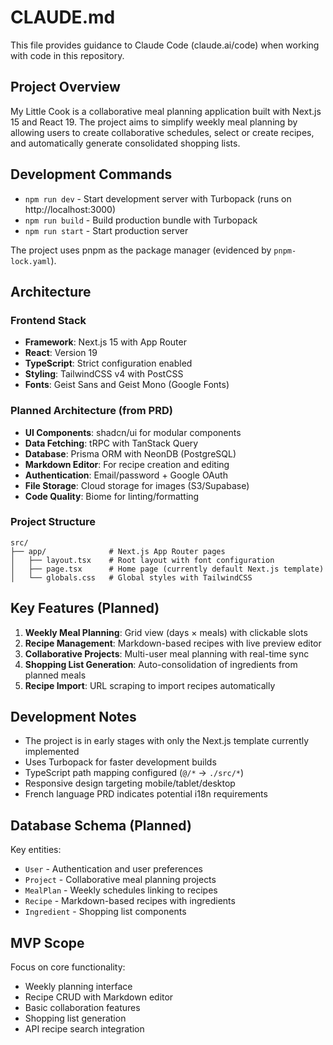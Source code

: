 # CLAUDE.md

This file provides guidance to Claude Code (claude.ai/code) when working with code in this repository.

## Project Overview

My Little Cook is a collaborative meal planning application built with Next.js 15 and React 19. The project aims to simplify weekly meal planning by allowing users to create collaborative schedules, select or create recipes, and automatically generate consolidated shopping lists.

## Development Commands

- `npm run dev` - Start development server with Turbopack (runs on http://localhost:3000)
- `npm run build` - Build production bundle with Turbopack
- `npm run start` - Start production server

The project uses pnpm as the package manager (evidenced by `pnpm-lock.yaml`).

## Architecture

### Frontend Stack
- **Framework**: Next.js 15 with App Router
- **React**: Version 19
- **TypeScript**: Strict configuration enabled
- **Styling**: TailwindCSS v4 with PostCSS
- **Fonts**: Geist Sans and Geist Mono (Google Fonts)

### Planned Architecture (from PRD)
- **UI Components**: shadcn/ui for modular components
- **Data Fetching**: tRPC with TanStack Query
- **Database**: Prisma ORM with NeonDB (PostgreSQL)
- **Markdown Editor**: For recipe creation and editing
- **Authentication**: Email/password + Google OAuth
- **File Storage**: Cloud storage for images (S3/Supabase)
- **Code Quality**: Biome for linting/formatting

### Project Structure
```
src/
├── app/              # Next.js App Router pages
│   ├── layout.tsx    # Root layout with font configuration
│   ├── page.tsx      # Home page (currently default Next.js template)
│   └── globals.css   # Global styles with TailwindCSS
```

## Key Features (Planned)

1. **Weekly Meal Planning**: Grid view (days × meals) with clickable slots
2. **Recipe Management**: Markdown-based recipes with live preview editor
3. **Collaborative Projects**: Multi-user meal planning with real-time sync
4. **Shopping List Generation**: Auto-consolidation of ingredients from planned meals
5. **Recipe Import**: URL scraping to import recipes automatically

## Development Notes

- The project is in early stages with only the Next.js template currently implemented
- Uses Turbopack for faster development builds
- TypeScript path mapping configured (`@/*` → `./src/*`)
- Responsive design targeting mobile/tablet/desktop
- French language PRD indicates potential i18n requirements

## Database Schema (Planned)

Key entities:
- `User` - Authentication and user preferences
- `Project` - Collaborative meal planning projects
- `MealPlan` - Weekly schedules linking to recipes
- `Recipe` - Markdown-based recipes with ingredients
- `Ingredient` - Shopping list components

## MVP Scope

Focus on core functionality:
- Weekly planning interface
- Recipe CRUD with Markdown editor
- Basic collaboration features
- Shopping list generation
- API recipe search integration